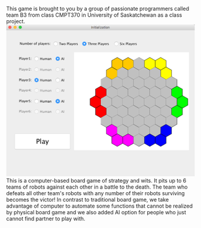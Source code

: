 This game is brought to you by a group of passionate programmers called team B3 from class CMPT370 in University of Saskatchewan as a class project.
![robotGo_initial](robotGo_initial.png)
This is a computer-based board game of strategy and wits. It pits up to 6 teams of robots against each other in a battle to the death. The team who defeats all other team's robots with any number of their robots surviving becomes the victor! In contrast to traditional board game, we take advantage of computer to automate some functions that cannot be realized by physical board game and we also added AI option for people who just cannot find partner to play with.

